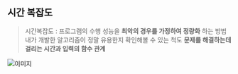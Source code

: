 ## 시간 복잡도
> 시간복잡도 : 프로그램의 수행 성능을 **최악의 경우를 가정하여 정량화** 하는 방법
내가 개발한 알고리즘이 정말 유용한지 확인해볼 수 있는 척도 **문제를 해결하는데 걸리는 시간과 입력의 함수 관계**

![이미지](https://miro.medium.com/max/1400/1*FkQzWqqIMlAHZ_xNrEPKeA.png)
